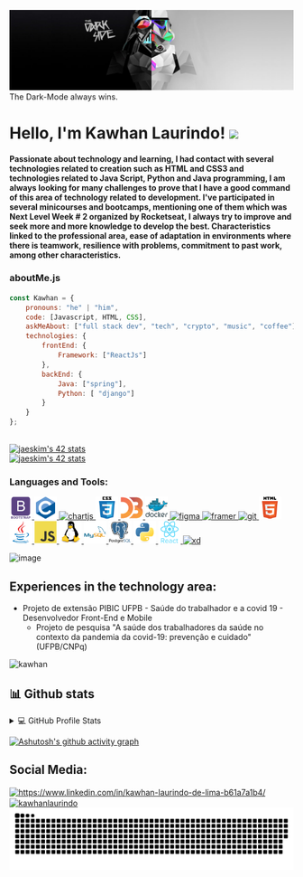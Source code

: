 ![](https://github.com/Dineshkarthik/Dineshkarthik/blob/master/assets/cover.jpg)
The Dark-Mode always wins.
<br/>
# Hello, I'm Kawhan Laurindo! <img src="https://raw.githubusercontent.com/MartinHeinz/MartinHeinz/master/wave.gif" width="30px"> 

#### Passionate about technology and learning, I had contact with several technologies related to creation such as HTML and CSS3 and technologies related to Java Script, Python and Java programming, I am always looking for many challenges to prove that I have a good command of this area of technology related to development. I've participated in several minicourses and bootcamps, mentioning one of them which was Next Level Week # 2 organized by Rocketseat, I always try to improve and seek more and more knowledge to develop the best. Characteristics linked to the professional area, ease of adaptation in environments where there is teamwork, resilience with problems, commitment to past work, among other characteristics.

### aboutMe.js

```javascript
const Kawhan = {
    pronouns: "he" | "him",
    code: [Javascript, HTML, CSS],
    askMeAbout: ["full stack dev", "tech", "crypto", "music", "coffee"],
    technologies: {
        frontEnd: {
            Framework: ["ReactJs"]
        },
        backEnd: {
            Java: ["spring"],
            Python: [ "django"]
        }        
    }
};
```


<br/>[![jaeskim's 42 stats](https://badge42.herokuapp.com/api/stats/klaurind?darkmode=true&cursus=Basecamp)](https://github.com/JaeSeoKim/badge42)
<br/>[![jaeskim's 42 stats](https://badge42.herokuapp.com/api/stats/klaurind?darkmode=true&cursus=42cursus)](https://github.com/JaeSeoKim/badge42)



<h3 align="left">Languages and Tools:</h3>
<p align="left"> <a href="https://getbootstrap.com" target="_blank"> <img src="https://raw.githubusercontent.com/devicons/devicon/master/icons/bootstrap/bootstrap-plain-wordmark.svg" alt="bootstrap" width="40" height="40"/> </a> <a href="https://www.cprogramming.com/" target="_blank"> <img src="https://raw.githubusercontent.com/devicons/devicon/master/icons/c/c-original.svg" alt="c" width="40" height="40"/> </a> <a href="https://www.chartjs.org" target="_blank"> <img src="https://www.chartjs.org/media/logo-title.svg" alt="chartjs" width="40" height="40"/> </a> <a href="https://www.w3schools.com/css/" target="_blank"> <img src="https://raw.githubusercontent.com/devicons/devicon/master/icons/css3/css3-original-wordmark.svg" alt="css3" width="40" height="40"/> </a> <a href="https://d3js.org/" target="_blank"> <img src="https://raw.githubusercontent.com/devicons/devicon/master/icons/d3js/d3js-original.svg" alt="d3js" width="40" height="40"/> </a> <a href="https://www.docker.com/" target="_blank"> <img src="https://raw.githubusercontent.com/devicons/devicon/master/icons/docker/docker-original-wordmark.svg" alt="docker" width="40" height="40"/> </a> <a href="https://www.figma.com/" target="_blank"> <img src="https://www.vectorlogo.zone/logos/figma/figma-icon.svg" alt="figma" width="40" height="40"/> </a> <a href="https://www.framer.com/" target="_blank"> <img src="https://www.vectorlogo.zone/logos/framer/framer-icon.svg" alt="framer" width="40" height="40"/> </a> <a href="https://git-scm.com/" target="_blank"> <img src="https://www.vectorlogo.zone/logos/git-scm/git-scm-icon.svg" alt="git" width="40" height="40"/> </a> <a href="https://www.w3.org/html/" target="_blank"> <img src="https://raw.githubusercontent.com/devicons/devicon/master/icons/html5/html5-original-wordmark.svg" alt="html5" width="40" height="40"/> </a> <a href="https://www.java.com" target="_blank"> <img src="https://raw.githubusercontent.com/devicons/devicon/master/icons/java/java-original.svg" alt="java" width="40" height="40"/> </a> <a href="https://developer.mozilla.org/en-US/docs/Web/JavaScript" target="_blank"> <img src="https://raw.githubusercontent.com/devicons/devicon/master/icons/javascript/javascript-original.svg" alt="javascript" width="40" height="40"/> </a> <a href="https://www.linux.org/" target="_blank"> <img src="https://raw.githubusercontent.com/devicons/devicon/master/icons/linux/linux-original.svg" alt="linux" width="40" height="40"/> </a> <a href="https://www.mysql.com/" target="_blank"> <img src="https://raw.githubusercontent.com/devicons/devicon/master/icons/mysql/mysql-original-wordmark.svg" alt="mysql" width="40" height="40"/> </a> <a href="https://www.postgresql.org" target="_blank"> <img src="https://raw.githubusercontent.com/devicons/devicon/master/icons/postgresql/postgresql-original-wordmark.svg" alt="postgresql" width="40" height="40"/> </a> <a href="https://www.python.org" target="_blank"> <img src="https://raw.githubusercontent.com/devicons/devicon/master/icons/python/python-original.svg" alt="python" width="40" height="40"/> </a> <a href="https://reactjs.org/" target="_blank"> <img src="https://raw.githubusercontent.com/devicons/devicon/master/icons/react/react-original-wordmark.svg" alt="react" width="40" height="40"/> </a> <a href="https://www.adobe.com/products/xd.html" target="_blank"> <img src="https://cdn.worldvectorlogo.com/logos/adobe-xd.svg" alt="xd" width="40" height="40"/> </a> </p>

![image](https://img.shields.io/badge/Shell_Script-121011?style=for-the-badge&logo=gnu-bash&logoColor=white)

## Experiences in the technology area:
* Projeto de extensão PIBIC UFPB - Saúde do trabalhador e a covid 19 - Desenvolvedor Front-End e Mobile
   - Projeto de pesquisa "A saúde dos trabalhadores da saúde no contexto da pandemia da covid-19: prevenção e cuidado" (UFPB/CNPq)

<p align="left"> <img src="https://komarev.com/ghpvc/?username=kawhan&label=Profile%20views&color=0e75b6&style=flat" alt="kawhan" /> </p>

## 📊 Github stats

<!-- https://github.com/anuraghazra/github-readme-stats -->
<details> 
  <summary>💻 GitHub Profile Stats</summary>
  <br/>
   
[![card](https://github-readme-stats.vercel.app/api?username=Kawhan&theme=tokyonight)](https://github.com/iuricode/) [![iuricode](https://github-readme-stats.vercel.app/api/top-langs/?username=Kawhan&hide=html&layout=compact&theme=tokyonight)](https://github.com/iuricode/)

<p align="left"> <a href="https://github.com/ryo-ma/github-profile-trophy"><img src="https://github-profile-trophy.vercel.app/?username=kawhan" alt="kawhan" /></a> </p>
  <br/>
  <b>Note:</b> Top languages is only a metric of the languages my public code consists of and doesn't reflect experience or skill level.
</details>




<!-- https://github.com/ashutosh00710/github-readme-activity-graph -->
[![Ashutosh's github activity graph](https://activity-graph.herokuapp.com/graph?username=Kawhan&theme=react-dark)](https://github.com/ashutosh00710/github-readme-activity-graph)

## Social Media:
<a href="https://www.linkedin.com/in/kawhan-laurindo-de-lima-b61a7a1b4/" target="blank"><img align="center" src="https://raw.githubusercontent.com/rahuldkjain/github-profile-readme-generator/master/src/images/icons/Social/linked-in-alt.svg" alt="https://www.linkedin.com/in/kawhan-laurindo-de-lima-b61a7a1b4/" height="30" width="40" /></a>
<a href="https://instagram.com/kawhanlaurindo" target="blank"><img align="center" src="https://raw.githubusercontent.com/rahuldkjain/github-profile-readme-generator/master/src/images/icons/Social/instagram.svg" alt="kawhanlaurindo" height="30" width="40" /></a>
<br/> ![Snake animation](https://github.com/Kawhan/Kawhan/blob/output/github-contribution-grid-snake.svg)
</p>

